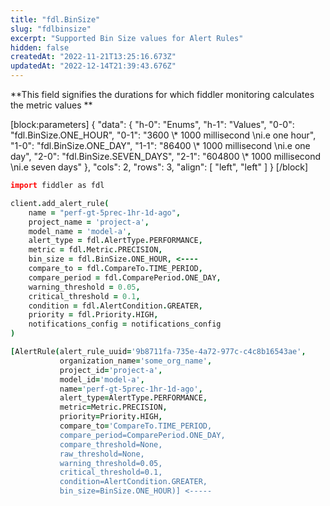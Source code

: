```yaml
---
title: "fdl.BinSize"
slug: "fdlbinsize"
excerpt: "Supported Bin Size values for Alert Rules"
hidden: false
createdAt: "2022-11-21T13:25:16.673Z"
updatedAt: "2022-12-14T21:39:43.676Z"
---
```

**This field signifies the durations for which fiddler monitoring calculates the metric values **

[block:parameters]
{
  "data": {
    "h-0": "Enums",
    "h-1": "Values",
    "0-0": "fdl.BinSize.ONE_HOUR",
    "0-1": "3600 \\* 1000 millisecond  \ni.e one hour",
    "1-0": "fdl.BinSize.ONE_DAY",
    "1-1": "86400 \\* 1000 millisecond  \ni.e one day",
    "2-0": "fdl.BinSize.SEVEN_DAYS",
    "2-1": "604800 \\* 1000 millisecond  \ni.e seven days"
  },
  "cols": 2,
  "rows": 3,
  "align": [
    "left",
    "left"
  ]
}
[/block]

```coffeescript Usage
import fiddler as fdl

client.add_alert_rule(
    name = "perf-gt-5prec-1hr-1d-ago",
    project_name = 'project-a',
    model_name = 'model-a',
    alert_type = fdl.AlertType.PERFORMANCE, 
    metric = fdl.Metric.PRECISION,
    bin_size = fdl.BinSize.ONE_HOUR, <----
    compare_to = fdl.CompareTo.TIME_PERIOD,
    compare_period = fdl.ComparePeriod.ONE_DAY,
    warning_threshold = 0.05,
    critical_threshold = 0.1,
    condition = fdl.AlertCondition.GREATER,
    priority = fdl.Priority.HIGH,
    notifications_config = notifications_config
)
```
```coffeescript Outputs
[AlertRule(alert_rule_uuid='9b8711fa-735e-4a72-977c-c4c8b16543ae',
           organization_name='some_org_name',
           project_id='project-a',
           model_id='model-a',
           name='perf-gt-5prec-1hr-1d-ago',
           alert_type=AlertType.PERFORMANCE, 
           metric=Metric.PRECISION,
           priority=Priority.HIGH,
           compare_to='CompareTo.TIME_PERIOD,
           compare_period=ComparePeriod.ONE_DAY,
           compare_threshold=None,
           raw_threshold=None,
           warning_threshold=0.05,
           critical_threshold=0.1,
           condition=AlertCondition.GREATER,
           bin_size=BinSize.ONE_HOUR)] <-----
```